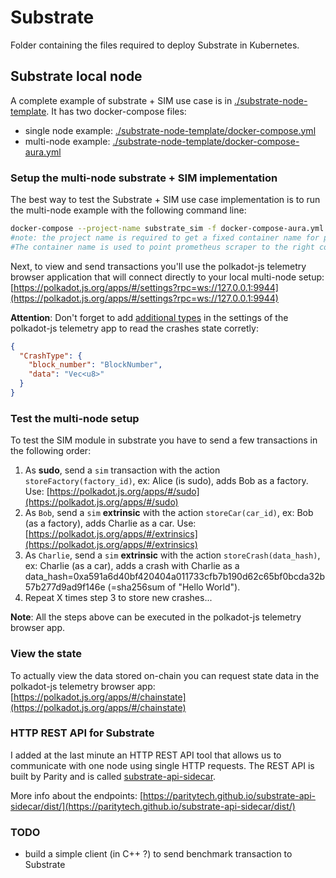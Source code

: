 # Substrate

Folder containing the files required to deploy Substrate in Kubernetes.

## Substrate local node

A complete example of substrate + SIM use case is in [./substrate-node-template](./substrate-node-template). It has two docker-compose files:

* single node example: [./substrate-node-template/docker-compose.yml](./substrate-node-template/docker-compose.yml)
* multi-node example: [./substrate-node-template/docker-compose-aura.yml](./substrate-node-template/docker-compose-aura.yml)

### Setup the multi-node substrate + SIM implementation

The best way to test the Substrate + SIM use case implementation is to run the multi-node example with the following command line:
```bash
docker-compose --project-name substrate_sim -f docker-compose-aura.yml up --scale substrate-peer=4
#note: the project name is required to get a fixed container name for peers. Ex: substrate_sim_substrate-peer_1
#The container name is used to point prometheus scraper to the right container
```

Next, to view and send transactions you'll use the polkadot-js telemetry browser application that will connect directly to your local multi-node setup:
[https://polkadot.js.org/apps/#/settings?rpc=ws://127.0.0.1:9944](https://polkadot.js.org/apps/#/settings?rpc=ws://127.0.0.1:9944)

**Attention**: Don't forget to add [additional types](./substrate-node-template/additional_types.json) in the settings of the polkadot-js telemetry app to read the crashes state corretly:
```json
{
  "CrashType": {
    "block_number": "BlockNumber",
    "data": "Vec<u8>"
  }
}
```

### Test the multi-node setup

To test the SIM module in substrate you have to send a few transactions in the following order:

1. As **sudo**, send a `sim` transaction with the action `storeFactory(factory_id)`, ex: Alice (is sudo), adds Bob as a factory.
Use: [https://polkadot.js.org/apps/#/sudo](https://polkadot.js.org/apps/#/sudo)
2. As `Bob`, send a `sim` **extrinsic** with the action `storeCar(car_id)`, ex: Bob (as a factory), adds Charlie as a car.
Use: [https://polkadot.js.org/apps/#/extrinsics](https://polkadot.js.org/apps/#/extrinsics)
3. As `Charlie`, send a `sim` **extrinsic** with the action `storeCrash(data_hash)`, ex: Charlie (as a car), adds a crash with Charlie as a data_hash=0xa591a6d40bf420404a011733cfb7b190d62c65bf0bcda32b57b277d9ad9f146e (=sha256sum of "Hello World").
4. Repeat X times step 3 to store new crashes...

**Note**: All the steps above can be executed in the polkadot-js telemetry browser app. 

### View the state

To actually view the data stored on-chain you can request state data in the polkadot-js telemetry browser app: [https://polkadot.js.org/apps/#/chainstate](https://polkadot.js.org/apps/#/chainstate)


### HTTP REST API for Substrate

I added at the last minute an HTTP REST API tool that allows us to communicate with one node using single HTTP requests.
The REST API is built by Parity and is called [substrate-api-sidecar](https://github.com/paritytech/substrate-api-sidecar).

More info about the endpoints: [https://paritytech.github.io/substrate-api-sidecar/dist/](https://paritytech.github.io/substrate-api-sidecar/dist/)

### TODO

* build a simple client (in C++ ?) to send benchmark transaction to Substrate